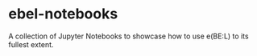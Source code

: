 # ebel-notebooks
A collection of Jupyter Notebooks to showcase how to use e(BE:L) to its fullest extent.
